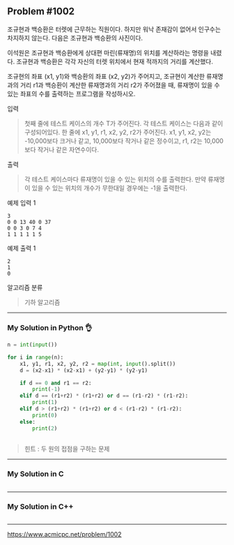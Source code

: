 ## Problem #1002

조규현과 백승환은 터렛에 근무하는 직원이다. 하지만 워낙 존재감이 없어서 인구수는 차지하지 않는다. 
다음은 조규현과 백승환의 사진이다.

이석원은 조규현과 백승환에게 상대편 마린(류재명)의 위치를 계산하라는 명령을 내렸다. 
조규현과 백승환은 각각 자신의 터렛 위치에서 현재 적까지의 거리를 계산했다.

조규현의 좌표 (x1, y1)와 백승환의 좌표 (x2, y2)가 주어지고, 
조규현이 계산한 류재명과의 거리 r1과 백승환이 계산한 류재명과의 거리 r2가 주어졌을 때, 
류재명이 있을 수 있는 좌표의 수를 출력하는 프로그램을 작성하시오.

입력
> 첫째 줄에 테스트 케이스의 개수 T가 주어진다. 각 테스트 케이스는 다음과 같이 구성되어있다.
> 한 줄에 x1, y1, r1, x2, y2, r2가 주어진다. x1, y1, x2, y2는 -10,000보다 크거나 같고, 
> 10,000보다 작거나 같은 정수이고, r1, r2는 10,000보다 작거나 같은 자연수이다.

출력
> 각 테스트 케이스마다 류재명이 있을 수 있는 위치의 수를 출력한다. 
> 만약 류재명이 있을 수 있는 위치의 개수가 무한대일 경우에는 -1을 출력한다.

예제 입력 1
```
3
0 0 13 40 0 37
0 0 3 0 7 4
1 1 1 1 1 5
```

예제 출력 1
```
2
1
0
```

알고리즘 분류
> 기하 알고리즘

***
### My Solution in Python :ok_hand:
```python
n = int(input())

for i in range(n):
    x1, y1, r1, x2, y2, r2 = map(int, input().split())
    d = (x2-x1) * (x2-x1) + (y2-y1) * (y2-y1)

    if d == 0 and r1 == r2:
        print(-1)
    elif d == (r1+r2) * (r1+r2) or d == (r1-r2) * (r1-r2):
        print(1)
    elif d > (r1+r2) * (r1+r2) or d < (r1-r2) * (r1-r2):
        print(0)
    else:
        print(2)
        
```

> 힌트 : 두 원의 접점을 구하는 문제

***
### My Solution in C
```c
```
***
### My Solution in C++
```c++
```
***
https://www.acmicpc.net/problem/1002
